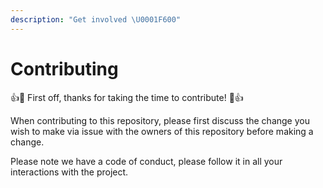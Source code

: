 ```yaml
---
description: "Get involved \U0001F600"
---
```


# Contributing

👍🎉 First off, thanks for taking the time to contribute! 🎉👍

When contributing to this repository, please first discuss the change you wish to make via issue with the owners of this repository before making a change.

Please note we have a code of conduct, please follow it in all your interactions with the project.

